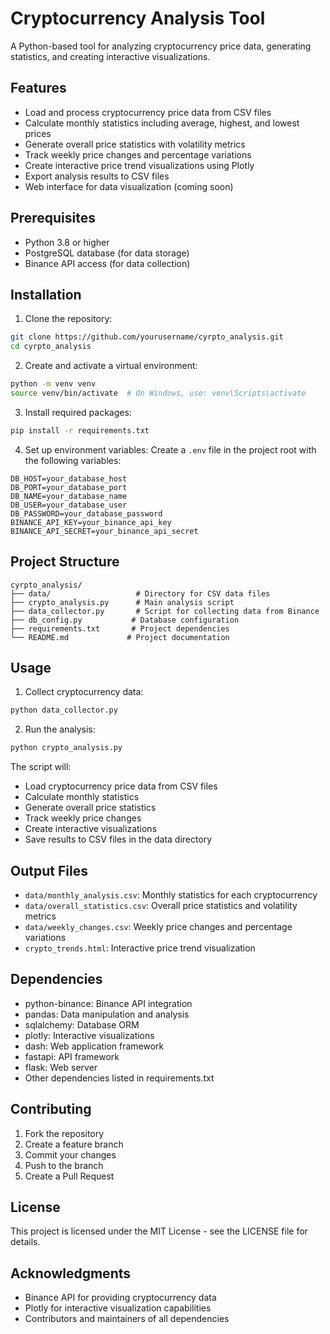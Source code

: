 # Cryptocurrency Analysis Tool

A Python-based tool for analyzing cryptocurrency price data, generating statistics, and creating interactive visualizations.

## Features

- Load and process cryptocurrency price data from CSV files
- Calculate monthly statistics including average, highest, and lowest prices
- Generate overall price statistics with volatility metrics
- Track weekly price changes and percentage variations
- Create interactive price trend visualizations using Plotly
- Export analysis results to CSV files
- Web interface for data visualization (coming soon)

## Prerequisites

- Python 3.8 or higher
- PostgreSQL database (for data storage)
- Binance API access (for data collection)

## Installation

1. Clone the repository:
```bash
git clone https://github.com/yourusername/cyrpto_analysis.git
cd cyrpto_analysis
```

2. Create and activate a virtual environment:
```bash
python -m venv venv
source venv/bin/activate  # On Windows, use: venv\Scripts\activate
```

3. Install required packages:
```bash
pip install -r requirements.txt
```

4. Set up environment variables:
Create a `.env` file in the project root with the following variables:
```
DB_HOST=your_database_host
DB_PORT=your_database_port
DB_NAME=your_database_name
DB_USER=your_database_user
DB_PASSWORD=your_database_password
BINANCE_API_KEY=your_binance_api_key
BINANCE_API_SECRET=your_binance_api_secret
```

## Project Structure

```
cyrpto_analysis/
├── data/                   # Directory for CSV data files
├── crypto_analysis.py      # Main analysis script
├── data_collector.py       # Script for collecting data from Binance
├── db_config.py           # Database configuration
├── requirements.txt       # Project dependencies
└── README.md             # Project documentation
```

## Usage

1. Collect cryptocurrency data:
```bash
python data_collector.py
```

2. Run the analysis:
```bash
python crypto_analysis.py
```

The script will:
- Load cryptocurrency price data from CSV files
- Calculate monthly statistics
- Generate overall price statistics
- Track weekly price changes
- Create interactive visualizations
- Save results to CSV files in the data directory

## Output Files

- `data/monthly_analysis.csv`: Monthly statistics for each cryptocurrency
- `data/overall_statistics.csv`: Overall price statistics and volatility metrics
- `data/weekly_changes.csv`: Weekly price changes and percentage variations
- `crypto_trends.html`: Interactive price trend visualization

## Dependencies

- python-binance: Binance API integration
- pandas: Data manipulation and analysis
- sqlalchemy: Database ORM
- plotly: Interactive visualizations
- dash: Web application framework
- fastapi: API framework
- flask: Web server
- Other dependencies listed in requirements.txt

## Contributing

1. Fork the repository
2. Create a feature branch
3. Commit your changes
4. Push to the branch
5. Create a Pull Request

## License

This project is licensed under the MIT License - see the LICENSE file for details.

## Acknowledgments

- Binance API for providing cryptocurrency data
- Plotly for interactive visualization capabilities
- Contributors and maintainers of all dependencies
